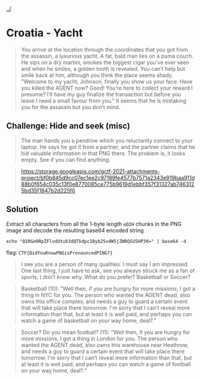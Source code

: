 [../](../)

# Croatia - Yacht

> You arrive at the location through the coordinates that you got from the assassin, a luxurious yacht. A fat, bald man lies on a puma couch. He sips on a dry martini, smokes the biggest cigar you've ever seen and when he smiles, a golden tooth is revealed. You can’t help but smile back at him, although you think the place seems shady. "Welcome to my yacht, Johnson, finally you show us your face. Have you killed the AGENT now? Good! You’re here to collect your reward I presume? I’ll have my guy finalize the transaction but before you leave I need a small favour from you." It seems that he is mistaking you for the assassin but you don’t mind.

## Challenge: Hide and seek (misc)

> The man hands you a pendrive which you reluctantly connect to your laptop. He says he got it from a partner, and the partner claims that he hid valuable information in that PNG there. The problem is, it looks empty. See if you can find anything.

> https://storage.googleapis.com/gctf-2021-attachments-project/bf0b845d9cc07ec1ee2c97189fe4577b7571a2343e919baa911d88b0f654c035c13f0e8770085ce775b9619d1ebbf357f31327ab7463125bd35f1847b2d225f0

## Solution

Extract all characters from all the 1-byte length `eDIH` chunks in the PNG image and decode the resulting base64 encoded string

    echo "Q1RGe0RpZFlvdUtub3dQTkdpc1Byb25vdW5jZWRQSU5HP30=" | base64 -d

flag: `CTF{DidYouKnowPNGisPronouncedPING?}`

> I see you are a person of many qualities. I must say I am impressed. One last thing, I just have to ask, see you always struck me as a fan of sports, I don’t know why. What do you prefer? Basketball or Soccer?

> Basketball (10): "Well then, if you are hungry for more missions, I got a thing in NYC for you. The person who wanted the AGENT dead, also owns this office complex, and needs a guy to guard a certain event that will take place there tomorrow. I'm sorry that I can’t reveal more information than that, but at least it is well paid, and perhaps you can watch a game of basketball on your way home, deal?."

> Soccer? Do you mean football? (11): "Well then, if you are hungry for more missions, I got a thing in London for you. The person who wanted the AGENT dead, also owns this warehouse near Heathrow, and needs a guy to guard a certain event that will take place there tomorrow. I'm sorry that I can’t reveal more information than that, but at least it is well paid, and perhaps you can watch a game of football on your way home, deal?."